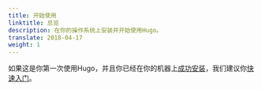 ```yaml
---
title: 开始使用
linktitle: 总览
description: 在你的操作系统上安装并开始使用Hugo。
translate: 2018-04-17
weight: 1
---
```


如果这是你第一次使用Hugo，并且你已经在你的机器上[成功安装](../installing/)，我们建议你[快速入门](../quick-start/)。